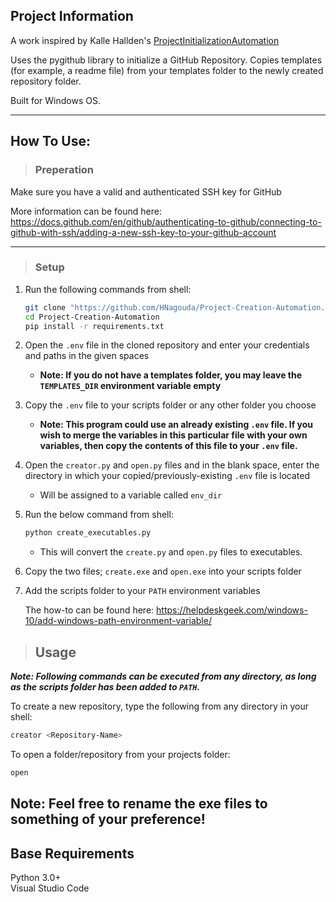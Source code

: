 ## Project Information

A work inspired by Kalle Hallden's [ProjectInitializationAutomation](https://github.com/KalleHallden/ProjectInitializationAutomation)

Uses the pygithub library to initialize a GitHub Repository. Copies templates (for example, a readme file) from your templates folder to the newly created repository folder.

Built for Windows OS.

---

## How To Use: 

> ### Preperation
Make sure you have a valid and authenticated SSH key for GitHub 

More information can be found here: https://docs.github.com/en/github/authenticating-to-github/connecting-to-github-with-ssh/adding-a-new-ssh-key-to-your-github-account

---

> ### Setup

1. Run the following commands from shell:
    ```bash
    git clone "https://github.com/HNagouda/Project-Creation-Automation.git"
    cd Project-Creation-Automation
    pip install -r requirements.txt
    ```
2. Open the `.env` file in the cloned repository and enter your credentials and paths in the given spaces
   - **Note: If you do not have a templates folder, you may leave the `TEMPLATES_DIR` environment variable empty**

3. Copy the `.env` file to your scripts folder or any other folder you choose
   - **Note: This program could use an already existing `.env` file. If you wish to merge the variables in this particular file with your own variables, then copy the contents of this file to your `.env` file.**

4. Open the `creator.py` and `open.py` files and in the blank space, enter the directory in which your copied/previously-existing `.env` file is located
    - Will be assigned to a variable called `env_dir`

5. Run the below command from shell:
    ```bash
    python create_executables.py
    ```
    - This will convert the `create.py` and `open.py` files to executables.
  
6. Copy the two files; `create.exe` and `open.exe` into your scripts folder
   
7. Add the scripts folder to your `PATH` environment variables

    The how-to can be found here: https://helpdeskgeek.com/windows-10/add-windows-path-environment-variable/


> ## Usage
***Note: Following commands can be executed from any directory, as long as the scripts folder has been added to `PATH`.***

To create a new repository, type the following from any directory in your shell:
   ```bash
   creator <Repository-Name>
   ```

To open a folder/repository from your projects folder:
   ```bash
   open
   ```

**Note: Feel free to rename the exe files to something of your preference!**
---

## Base Requirements

Python 3.0+  
Visual Studio Code 
